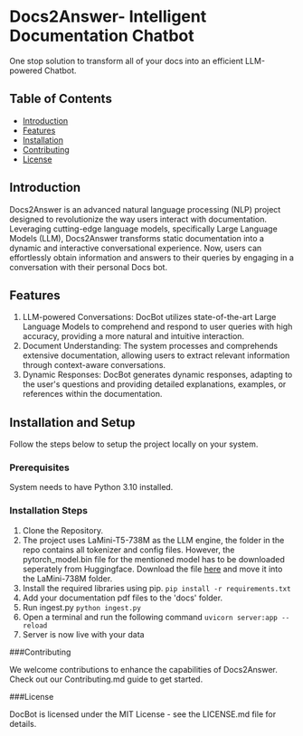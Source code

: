 # Docs2Answer- Intelligent Documentation Chatbot

One stop solution to transform all of your docs into an efficient LLM-powered Chatbot.

## Table of Contents

- [Introduction](#introduction)
- [Features](#features)
- [Installation](#installation)
- [Contributing](#contributing)
- [License](#license)

## Introduction

Docs2Answer is an advanced natural language processing (NLP) project designed to revolutionize the way users interact with documentation. Leveraging cutting-edge language models, specifically Large Language Models (LLM), Docs2Answer transforms static documentation into a dynamic and interactive conversational experience. Now, users can effortlessly obtain information and answers to their queries by engaging in a conversation with their personal Docs bot.

## Features

1. LLM-powered Conversations: DocBot utilizes state-of-the-art Large Language Models to comprehend and respond to user queries with high accuracy, providing a more natural and intuitive interaction.
2. Document Understanding: The system processes and comprehends extensive documentation, allowing users to extract relevant information through context-aware conversations.
3. Dynamic Responses: DocBot generates dynamic responses, adapting to the user's questions and providing detailed explanations, examples, or references within the documentation.

## Installation and Setup

Follow the steps below to setup the project locally on your system.

### Prerequisites

System needs to have Python 3.10 installed.

### Installation Steps

1. Clone the Repository.
2. The project uses LaMini-T5-738M as the LLM engine, the folder in the repo contains all tokenizer and config files. However, the pytorch_model.bin file for the mentioned model has to be downloaded seperately from Huggingface. Download the file [here](https://huggingface.co/MBZUAI/LaMini-T5-738M/tree/main) and move it into the LaMini-738M folder.
3. Install the required libraries using pip.
   `pip install -r requirements.txt`
4. Add your documentation pdf files to the 'docs' folder.
5. Run ingest.py
   `python ingest.py`
6. Open a terminal and run the following command
   `uvicorn server:app --reload`
7. Server is now live with your data

###Contributing

We welcome contributions to enhance the capabilities of Docs2Answer. Check out our Contributing.md guide to get started.

###License

DocBot is licensed under the MIT License - see the LICENSE.md file for details.


